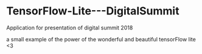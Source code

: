 # TensorFlow-Lite---DigitalSummit


Application for presentation of digital summit 2018

a small example of the power of the wonderful and beautiful tensorFlow lite
<3
